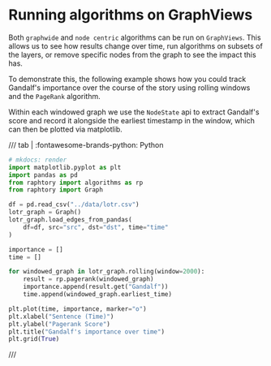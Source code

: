 # Running algorithms on GraphViews 

Both `graphwide` and `node centric` algorithms can be run on `GraphViews`. This allows us to see how results change over time, run algorithms on subsets of the layers, or remove specific nodes from the graph to see the impact this has. 

To demonstrate this, the following example shows how you could track Gandalf's importance over the course of the story using rolling windows and the `PageRank` algorithm. 

Within each windowed graph we use the `NodeState` api to extract Gandalf's score and record it alongside the earliest timestamp in the window, which can then be plotted via matplotlib.

/// tab | :fontawesome-brands-python: Python
```python
# mkdocs: render
import matplotlib.pyplot as plt
import pandas as pd
from raphtory import algorithms as rp
from raphtory import Graph

df = pd.read_csv("../data/lotr.csv")
lotr_graph = Graph()
lotr_graph.load_edges_from_pandas(
    df=df, src="src", dst="dst", time="time"
)

importance = []
time = []

for windowed_graph in lotr_graph.rolling(window=2000):
    result = rp.pagerank(windowed_graph)
    importance.append(result.get("Gandalf"))
    time.append(windowed_graph.earliest_time)

plt.plot(time, importance, marker="o")
plt.xlabel("Sentence (Time)")
plt.ylabel("Pagerank Score")
plt.title("Gandalf's importance over time")
plt.grid(True)
```
///